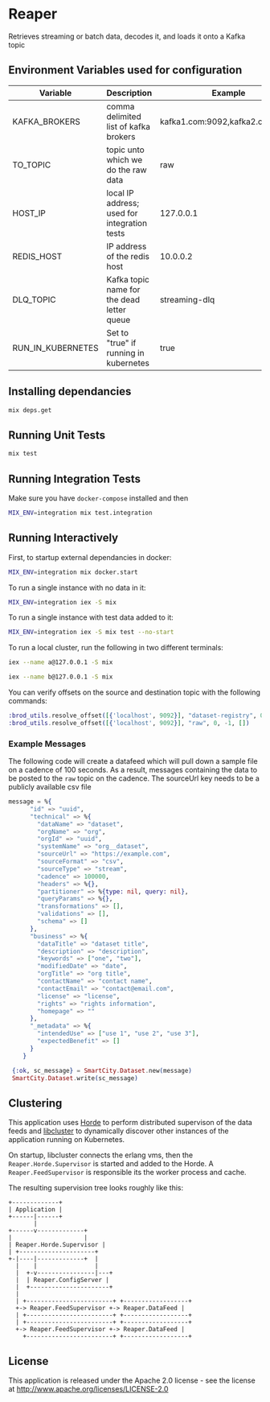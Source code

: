 # Reaper

Retrieves streaming or batch data, decodes it, and loads it onto a Kafka topic

## Environment Variables used for configuration

| Variable | Description | Example |
| -------- | ----------- | ------- |
| KAFKA_BROKERS | comma delimited list of kafka brokers | kafka1.com:9092,kafka2.com:9092 |
| TO_TOPIC | topic unto which we do the raw data | raw |
| HOST_IP | local IP address; used for integration tests | 127.0.0.1 |
| REDIS_HOST | IP address of the redis host | 10.0.0.2 |
| DLQ_TOPIC | Kafka topic name for the dead letter queue | streaming-dlq |
| RUN_IN_KUBERNETES | Set to "true" if running in kubernetes | true |

## Installing dependancies
```bash
mix deps.get
```

## Running Unit Tests

```bash
mix test
```

## Running Integration Tests

Make sure you have `docker-compose` installed and then
```bash
MIX_ENV=integration mix test.integration
```

## Running Interactively

First, to startup external dependancies in docker:
```bash
MIX_ENV=integration mix docker.start
```

To run a single instance with no data in it:

```bash
MIX_ENV=integration iex -S mix
```

To run a single instance with test data added to it:

```bash
MIX_ENV=integration iex -S mix test --no-start
```

To run a local cluster, run the following in two different terminals:

```bash
iex --name a@127.0.0.1 -S mix
```

```bash
iex --name b@127.0.0.1 -S mix
```

You can verify offsets on the source and destination topic with the following commands:

```elixir
:brod_utils.resolve_offset([{'localhost', 9092}], "dataset-registry", 0, -1, [])
:brod_utils.resolve_offset([{'localhost', 9092}], "raw", 0, -1, [])
```

### Example Messages

The following code will create a datafeed which will pull down a sample file on a cadence of 100 seconds. As a result, messages containing the data to be posted to the `raw` topic on the cadence.  The sourceUrl key needs to be a publicly available csv file
```elixir
message = %{
      "id" => "uuid",
      "technical" => %{
        "dataName" => "dataset",
        "orgName" => "org",
        "orgId" => "uuid",
        "systemName" => "org__dataset",
        "sourceUrl" => "https://example.com",
        "sourceFormat" => "csv",
        "sourceType" => "stream",
        "cadence" => 100000,
        "headers" => %{},
        "partitioner" => %{type: nil, query: nil},
        "queryParams" => %{},
        "transformations" => [],
        "validations" => [],
        "schema" => []
      },
      "business" => %{
        "dataTitle" => "dataset title",
        "description" => "description",
        "keywords" => ["one", "two"],
        "modifiedDate" => "date",
        "orgTitle" => "org title",
        "contactName" => "contact name",
        "contactEmail" => "contact@email.com",
        "license" => "license",
        "rights" => "rights information",
        "homepage" => ""
      },
      "_metadata" => %{
        "intendedUse" => ["use 1", "use 2", "use 3"],
        "expectedBenefit" => []
      }
    }

 {:ok, sc_message} = SmartCity.Dataset.new(message)
 SmartCity.Dataset.write(sc_message)
```

## Clustering

This application uses [Horde](https://hexdocs.pm/horde/api-reference.html) to perform distributed supervison of the data feeds and [libcluster](https://hexdocs.pm/libcluster/readme.html) to dynamically discover other instances of the application running on Kubernetes.

On startup, libcluster connects the erlang vms, then the `Reaper.Horde.Supervisor` is started and added to the Horde. A `Reaper.FeedSupervisor` is responsible its the worker process and cache.

The resulting supervision tree looks roughly like this:
```
+-------------+
| Application |
+------|------+
       |
+------v-------------+
|                    |
| Reaper.Horde.Supervisor |
| +---------------------+
+-|----|-------------+  |
  |    |                |
  |  +-v----------------|---+
  |  | Reaper.ConfigServer |
  |  +----------------------+
  |
  | +------------------------+ +------------------+
  +-> Reaper.FeedSupervisor +-> Reaper.DataFeed |
  | +------------------------+ +------------------+
  | +------------------------+ +------------------+
  +-> Reaper.FeedSupervisor +-> Reaper.DataFeed |
    +------------------------+ +------------------+
```

## License

This application is released under the Apache 2.0 license - see the license at http://www.apache.org/licenses/LICENSE-2.0
